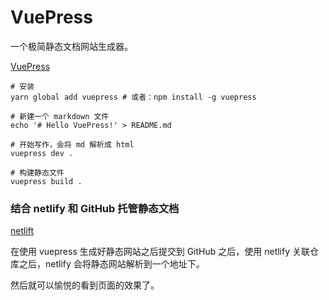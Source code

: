 # VuePress

一个极简静态文档网站生成器。

[VuePress](https://vuepress.vuejs.org/zh/guide/)

```
# 安装
yarn global add vuepress # 或者：npm install -g vuepress

# 新建一个 markdown 文件
echo '# Hello VuePress!' > README.md

# 开始写作，会将 md 解析成 html
vuepress dev .

# 构建静态文件
vuepress build .
```


### 结合 netlify 和 GitHub 托管静态文档

[netlift](https://www.netlify.com/)

在使用 vuepress 生成好静态网站之后提交到 GitHub 之后，使用 netlify 关联仓库之后，netlify 会将静态网站解析到一个地址下。

然后就可以愉悦的看到页面的效果了。

